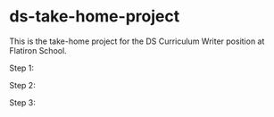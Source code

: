 # ds-take-home-project

This is the take-home project for the DS Curriculum Writer position at Flatiron School.

Step 1:

Step 2:

Step 3:

